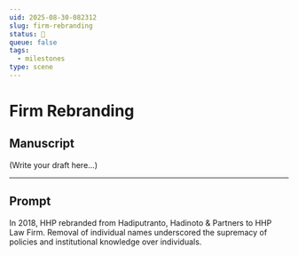 ```yaml
---
uid: 2025-08-30-082312
slug: firm-rebranding
status: 🔳
queue: false
tags:
  - milestones
type: scene
---
```


# Firm Rebranding

## Manuscript

(Write your draft here...)

---

## Prompt

In 2018, HHP rebranded from Hadiputranto, Hadinoto & Partners to HHP Law Firm.
Removal of individual names underscored the supremacy of policies and institutional knowledge over individuals.
